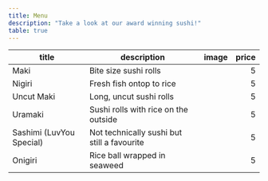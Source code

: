 ```yaml
---
title: Menu
description: "Take a look at our award winning sushi!"
table: true
---
```


| title                    | description                                 | image | price |
| ------------------------ | ------------------------------------------- | ----- | ----: |
| Maki                     | Bite size sushi rolls                       |       |     5 |
| Nigiri                   | Fresh fish ontop to rice                    |       |     5 |
| Uncut Maki               | Long, uncut sushi rolls                     |       |     5 |
| Uramaki                  | Sushi rolls with rice on the outside        |       |     5 |
| Sashimi (LuvYou Special) | Not technically sushi but still a favourite |       |     5 |
| Onigiri                  | Rice ball wrapped in seaweed                |       |     5 |
